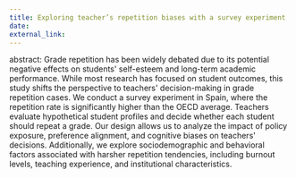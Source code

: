 ```yaml
---
title: Exploring teacher’s repetition biases with a survey experiment
date: 
external_link: 
---
```


abstract: Grade repetition has been widely debated due to its potential negative effects on students' self-esteem and long-term academic performance. While most research has focused on student outcomes, this study shifts the perspective to teachers' decision-making in grade repetition cases. We conduct a survey experiment in Spain, where the repetition rate is significantly higher than the OECD average. Teachers evaluate hypothetical student profiles and decide whether each student should repeat a grade. Our design allows us to analyze the impact of policy exposure, preference alignment, and cognitive biases on teachers' decisions. Additionally, we explore sociodemographic and behavioral factors associated with harsher repetition tendencies, including burnout levels, teaching experience, and institutional characteristics.
<!--more-->
